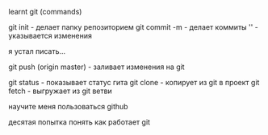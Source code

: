 learnt git (commands)


git init - делает папку репозиторием
git commit -m - делает коммиты
    '' - указывается изменения



я устал писать...

git push (origin master) - заливает изменения на git

git status - показывает статус гита
git clone - копирует из git в проект 
git fetch - выгружает из git ветви



научите меня пользоваться github

десятая попытка понять как работает git

